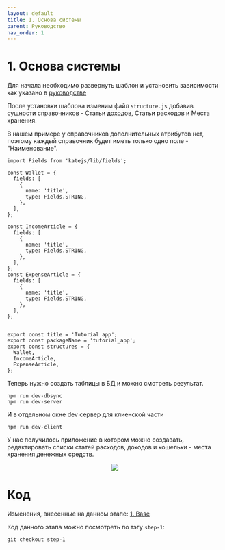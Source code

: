 ```yaml
---
layout: default
title: 1. Основа системы
parent: Руководство
nav_order: 1
---
```


# 1. Основа системы

Для начала необходимо развернуть шаблон и установить зависимости как указано в [руководстве](https://docs.katejs.ru/app.html)

После установки шаблона изменим файл `structure.js` добавив сущности справочников - Статьи доходов, Статьи расходов и Места хранения.

В нашем примере у справочников дополнительных атрибутов нет, 
поэтому каждый справочник будет иметь только одно поле - "Наименование".
````
import Fields from 'katejs/lib/fields';

const Wallet = {
  fields: [
    {
      name: 'title',
      type: Fields.STRING,
    },
  ],
};

const IncomeArticle = {
  fields: [
    {
      name: 'title',
      type: Fields.STRING,
    },
  ],
};
const ExpenseArticle = {
  fields: [
    {
      name: 'title',
      type: Fields.STRING,
    },
  ],
};


export const title = 'Tutorial app';
export const packageName = 'tutorial_app';
export const structures = {
  Wallet,
  IncomeArticle,
  ExpenseArticle,
};
````

Теперь нужно создать таблицы в БД и можно смотреть результат.
````
npm run dev-dbsync
npm run dev-server
````
И в отдельном окне dev сервер для клиенской части
````
npm run dev-client
````

У нас получилось приложение в котором можно создавать, редактировать списки
статей расходов, доходов и кошельки - места хранения денежных средств.

<p align="center">
  <img src="https://github.com/romannep/katejs/raw/master/docs/assets/img/base.png">
</p>

# Код

Изменения, внесенные на данном этапе: [1. Base](https://github.com/romannep/katejs-tutorial/commit/b58f6116752f69ad756e6b26ee6acee1f18ad9d8)

Код данного этапа можно посмотреть по тэгу `step-1`:
````
git checkout step-1
````
